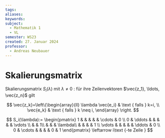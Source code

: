 ```yaml
---
tags: 
aliases: 
keywords: 
subject:
  - Mathematik 1
  - VL
semester: WS23
created: 27. Januar 2024
professor:
  - Andreas Neubauer
---
```

 

# Skalierungsmatrix

Skalierungsmatrix $S_i(\lambda)$ mit $\lambda \neq 0$ : für ihre Zeilenvektoren $\vec{z_1}, \ldots, \vec{z_n}$ gilt

$$
\vec{z_k}=\left\{\begin{array}{ll}
\lambda \vec{e_i} & \text { falls } k=i, \\
\vec{e_k} & \text { falls } k \neq i,
\end{array} \right.
$$

$$
S_i(\lambda):=
\begin{pmatrix}
1 & & & & & \cdots & 0 \\
0 & \ddots & & & & & \vdots \\
& & 1\\
& & & \lambda\\
& & & & 1 \\
\vdots & & & & & \ddots & 0 \\
0 & \cdots & & & & 0 & 1
\end{pmatrix}
\leftarrow i\text {-te Zeile }
$$